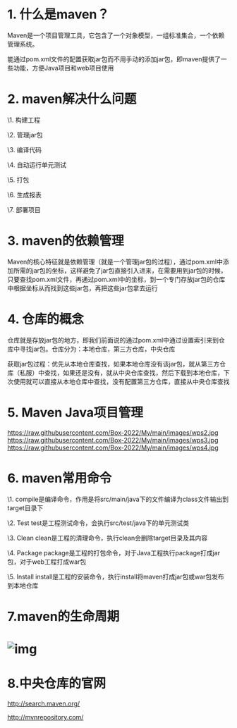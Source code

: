 # 1. **什么是maven？**

Maven是一个项目管理工具，它包含了一个对象模型，一组标准集合，一个依赖管理系统。

能通过pom.xml文件的配置获取jar包而不用手动的添加jar包，即maven提供了一些功能，方便Java项目和web项目使用

# 2. **maven解决什么问题**

\1. 构建工程

\2. 管理jar包

\3. 编译代码

\4. 自动运行单元测试

\5. 打包

\6. 生成报表

\7. 部署项目

# 3. **maven的依赖管理**

Maven的核心特征就是依赖管理（就是一个管理jar包的过程），通过pom.xml中添加所需的jar包的坐标，这样避免了jar包直接引入进来，在需要用到jar包的时候，只要查找pom.xml文件，再通过pom.xml中的坐标，到一个专门存放jar包的仓库中根据坐标从而找到这些jar包，再把这些jar包拿去运行

# 4. **仓库的概念**

仓库就是存放jar包的地方，即我们前面说的通过pom.xml中通过设置索引来到仓库中寻找jar包。仓库分为：本地仓库，第三方仓库，中央仓库

获取jar包过程：优先从本地仓库查找，如果本地仓库没有该jar包，就从第三方仓库（私服）中查找，如果还是没有，就从中央仓库查找，然后下载到本地仓库，下次使用就可以直接从本地仓库中查找，没有配置第三方仓库，直接从中央仓库查找

# 5. **Maven Java项目管理**

https://raw.githubusercontent.com/Box-2022/My/main/images/wps2.jpg
https://raw.githubusercontent.com/Box-2022/My/main/images/wps3.jpg
https://raw.githubusercontent.com/Box-2022/My/main/images/wps4.jpg 

# 6. **maven常用命令**

\1. compile是编译命令，作用是将src/main/java下的文件编译为class文件输出到target目录下

\2. Test test是工程测试命令，会执行src/test/java下的单元测试类

\3. Clean clean是工程的清理命令，执行clean会删除target目录及其内容

\4. Package package是工程的打包命令，对于Java工程执行package打成jar包，对于web工程打成war包

\5. Install install是工程的安装命令，执行install将maven打成jar包或war包发布到本地仓库

# **7.maven的生命周期**

# ![img](file:///C:\Users\Lenovo\AppData\Local\Temp\ksohtml8588\wps4.jpg) 

# **8.中央仓库的官网**

 http://search.maven.org/ 

http://mvnrepository.com/
